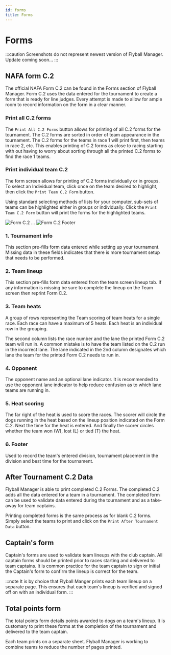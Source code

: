 ```yaml
---
id: forms
title: Forms
---
```


# Forms

:::caution
Screenshots do not represent newest version of Flyball Manager. Update coming soon...
:::

## NAFA form C.2

The official NAFA Form C.2 can be found in the Forms section of Flyball Manager. Form C.2 uses the data entered for the tournament to create a form that is ready for line judges. Every attempt is made to allow for ample room to record information on the form in a clear manner.

### Print all C.2 forms

The `Print All C.2 Forms` button allows for printing of all C.2 forms for the tournament. The C.2 forms are sorted in order of team appearance in the tournament. The C.2 forms for the teams in race 1 will print first, then teams in race 2, etc. This enables printing of C.2 forms as close to racing starting with out having to worry about sorting through all the printed C.2 forms to find the race 1 teams.

### Print individual team C.2

The form screen allows for printing of C.2 forms individually or in groups. To select an Individual team, click once on the team desired to highlight, then click the `Print Team C.2 Form` button.

Using standard selecting methods of lists for your computer, sub-sets of teams can be highlighted either in groups or individually. Click the `Print Team C.2 Form` button will print the forms for the highlighted teams.

![Form C.2](/img/c2-form-top.svg)
...
![Form C.2 Footer](/img/c2-form-footer.svg)

### 1. Tournament info

This section pre-fills form data entered while setting up your tournament. Missing data in these fields indicates that there is more tournament setup that needs to be performed.

### 2. Team lineup

This section pre-fills form data entered from the team screen lineup tab. If any information is missing be sure to complete the lineup on the Team screen then reprint Form C.2.

### 3. Team heats

A group of rows representing the Team scoring of team heats for a single race. Each race can have a maximum of 5 heats. Each heat is an individual row in the grouping.

The second column lists the race number and the lane the printed Form C.2 team will run in. A common mistake is to have the team listed on the C.2 run in the incorrect lane. The lane indicated in the 2nd column designates which lane the team for the printed Form C.2 needs to run in.

### 4. Opponent

The opponent name and an optional lane indicator. It is recommended to use the opponent lane indicator to help reduce confusion as to which lane teams are running in.

### 5. Heat scoring

The far right of the heat is used to score the races. The scorer will circle the dogs running in the heat based on the lineup position indicated on the Form C.2. Next the time for the heat is entered. And finally the scorer circles whether the team won (W), lost (L) or tied (T) the heat.

### 6. Footer

Used to record the team's entered division, tournament placement in the division and best time for the tournament.

## After Tournament C.2 Data

Flyball Manager is able to print completed C.2 Forms. The completed C.2 adds all the data entered for a team in a tournament. The completed form can be used to validate data entered during the tournament and as a take-away for team captains.

Printing completed forms is the same process as for blank C.2 forms. Simply select the teams to print and click on the `Print After Tournament Data` button.

## Captain's form

Captain's forms are used to validate team lineups with the club captain. All captain forms should be printed prior to races starting and delivered to team captains. It is common practice for the team captain to sign or initial the Captain's form to confirm the lineup is correct for the team.

:::note
It is by choice that Flyball Manger prints each team lineup on a separate page. This ensures that each team's lineup is verified and signed off on with an individual form.
:::

## Total points form

The total points form details points awarded to dogs on a team's lineup. It is customary to print these forms at the completion of the tournament and delivered to the team captain.

Each team prints on a separate sheet. Flyball Manager is working to combine teams to reduce the number of pages printed.
